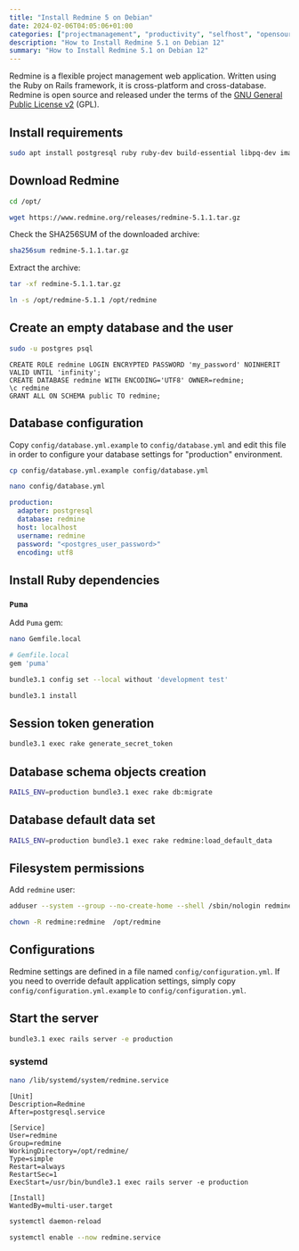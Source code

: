 ```yaml
---
title: "Install Redmine 5 on Debian"
date: 2024-02-06T04:05:06+01:00
categories: ["projectmanagement", "productivity", "selfhost", "opensource"]
description: "How to Install Redmine 5.1 on Debian 12"
summary: "How to Install Redmine 5.1 on Debian 12"
---
```


Redmine is a flexible project management web application. Written using the Ruby on Rails framework, it is cross-platform and cross-database.
Redmine is open source and released under the terms of the [GNU General Public License v2](http://www.gnu.org/licenses/old-licenses/gpl-2.0.html) (GPL).

## Install requirements

```bash
sudo apt install postgresql ruby ruby-dev build-essential libpq-dev imagemagick ghostscript
```

## Download Redmine

```bash
cd /opt/
```

```bash
wget https://www.redmine.org/releases/redmine-5.1.1.tar.gz
```

Check the SHA256SUM of the downloaded archive:

```bash
sha256sum redmine-5.1.1.tar.gz 
```

Extract the archive:

```bash
tar -xf redmine-5.1.1.tar.gz
```

```bash
ln -s /opt/redmine-5.1.1 /opt/redmine
```

## Create an empty database and the user

```bash
sudo -u postgres psql
```

```postgresql
CREATE ROLE redmine LOGIN ENCRYPTED PASSWORD 'my_password' NOINHERIT VALID UNTIL 'infinity';
CREATE DATABASE redmine WITH ENCODING='UTF8' OWNER=redmine;
\c redmine
GRANT ALL ON SCHEMA public TO redmine;
```

## Database configuration

Copy `config/database.yml.example` to `config/database.yml` and edit this file in order to configure your database settings for "production" environment.

```bash
cp config/database.yml.example config/database.yml
```

```bash
nano config/database.yml
```

```yaml
production:
  adapter: postgresql
  database: redmine
  host: localhost
  username: redmine
  password: "<postgres_user_password>" 
  encoding: utf8
```

## Install Ruby dependencies

### `Puma`

Add `Puma` gem:

```bash
nano Gemfile.local
```

```ruby
# Gemfile.local
gem 'puma'
```


```bash
bundle3.1 config set --local without 'development test' 
```

```bash
bundle3.1 install
```

## Session token generation

```bash
bundle3.1 exec rake generate_secret_token
```

## Database schema objects creation

```bash
RAILS_ENV=production bundle3.1 exec rake db:migrate
```

## Database default data set

```bash
RAILS_ENV=production bundle3.1 exec rake redmine:load_default_data
```

## Filesystem permissions

Add `redmine` user:

```bash
adduser --system --group --no-create-home --shell /sbin/nologin redmine
```

```bash
chown -R redmine:redmine  /opt/redmine
```

## Configurations

Redmine settings are defined in a file named `config/configuration.yml`.
If you need to override default application settings, simply copy `config/configuration.yml.example` to `config/configuration.yml`. 

## Start the server

```bash
bundle3.1 exec rails server -e production
```

### systemd

```bash
nano /lib/systemd/system/redmine.service
```

```systemd
[Unit]
Description=Redmine
After=postgresql.service

[Service]
User=redmine
Group=redmine
WorkingDirectory=/opt/redmine/
Type=simple
Restart=always
RestartSec=1
ExecStart=/usr/bin/bundle3.1 exec rails server -e production

[Install]
WantedBy=multi-user.target
```

```bash
systemctl daemon-reload
```

```bash
systemctl enable --now redmine.service
```
